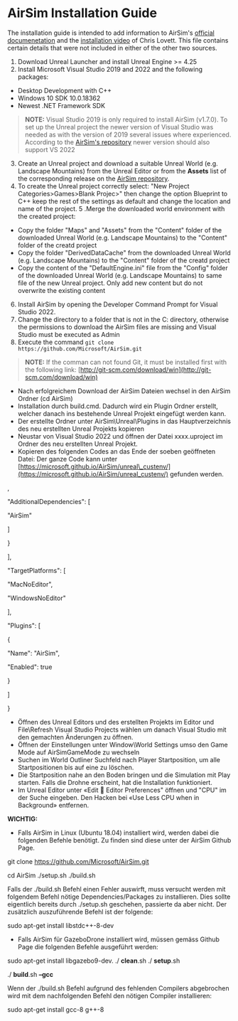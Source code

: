 # AirSim Installation Guide

The installation guide is intended to add information to AirSim's [official documenetation](https://microsoft.github.io/AirSim/build_windows/) and the [installation video](https://www.youtube.com/watch?v=1oY8Qu5maQQ&ab_channel=ChrisLovett) of Chris Lovett. This file contains certain details that were not included in either of the other two sources. 

1. Download Unreal Launcher and install Unreal Engine \>= 4.25
2. Install Microsoft Visual Studio 2019 and 2022 and the following packages:
  - Desktop Development with C++
  - Windows 10 SDK 10.0.18362
  - Newest .NET Framework SDK

> **NOTE:** Visual Studio 2019 is only required to install AirSim (v1.7.0). To set up the Unreal project the newer version of Visual Studio was needed as with the version of 2019 several issues where experienced. According to the [AirSim's repository](https://github.com/microsoft/AirSim) newer version should also support VS 2022


3. Create an Unreal project and download a suitable Unreal World (e.g. Landscape Mountains) from the Unreal Editor or from the **Assets** list of the corresponding release on the [AirSim repository](https://github.com/microsoft/AirSim/releases/tag/v1.8.1-windows).
4. To create the Unreal project correctly select: "New Project Categories>Games>Blank Projec>" then change the option Blueprint to C++ keep the rest of the settings as default and change the location and name of the project. 
5 .Merge the downloaded world environment with the created project: 
  - Copy the folder "Maps" and "Assets" from the "Content" folder of the downloaded Unreal World (e.g. Landscape Mountains) to the "Content" folder of the creatd project
  - Copy the folder "DerivedDataCache" from the downloaded Unreal World (e.g. Landscape Mountains) to the "Content" folder of the creatd project
  - Copy the content of the "DefaultEngine.ini" file from the "Config" folder of the downloaded Unreal World (e.g. Landscape Mountains) to same file of the new Unreal project. Only add new content but do not overwrite the existing content
6. Install AirSim by opening the Developer Command Prompt for Visual Studio 2022.
7. Change the directory to a folder that is not in the C: directory, otherwise the permissions to download the AirSim files are missing and Visual Studio must be executed as Admin
8. Execute the command `git clone https://github.com/Microsoft/AirSim.git`


> **NOTE:** If the comman can not found Git, it must be installed first with the following link: [http://git-scm.com/download/win](http://git-scm.com/download/win)





- Nach erfolgreichem Download der AirSim Dateien wechsel in den AirSim Ordner (cd AirSim)
- Installation durch build.cmd. Dadurch wird ein Plugin Ordner erstellt, welcher danach ins bestehende Unreal Projekt eingefügt werden kann.
- Der erstellte Ordner unter AirSim\Unreal\Plugins in das Hauptverzeichnis des neu erstellten Unreal Projekts kopieren
- Neustar von Visual Studio 2022 und öffnen der Datei xxxx.uproject im Ordner des neu erstellten Unreal Projekt.
- Kopieren des folgenden Codes an das Ende der soeben geöffneten Datei: Der ganze Code kann unter [https://microsoft.github.io/AirSim/unreal\_custenv/](https://microsoft.github.io/AirSim/unreal_custenv/) gefunden werden.

,

"AdditionalDependencies": [

"AirSim"

]

}

],

"TargetPlatforms": [

"MacNoEditor",

"WindowsNoEditor"

],

"Plugins": [

{

"Name": "AirSim",

"Enabled": true

}

]

}

- Öffnen des Unreal Editors und des erstellten Projekts im Editor und File\Refresh Visual Studio Projects wählen um danach Visual Studio mit den gemachten Änderungen zu öffnen.
- Öffnen der Einstellungen unter Window\World Settings umso den Game Mode auf AirSimGameMode zu wechseln
- Suchen im World Outliner Suchfeld nach Player Startposition, um alle Startpositionen bis auf eine zu löschen.
- Die Startposition nahe an den Boden bringen und die Simulation mit Play starten. Falls die Drohne erscheint, hat die Installation funktioniert.
- Im Unreal Editor unter «Edit  Editor Preferences" öffnen und "CPU" im der Suche eingeben. Den Hacken bei «Use Less CPU when in Background» entfernen.

**WICHTIG:**

- Falls AirSim in Linux (Ubuntu 18.04) installiert wird, werden dabei die folgenden Befehle benötigt. Zu finden sind diese unter der AirSim Github Page.

git clone https://github.com/Microsoft/AirSim.git

cd AirSim
 ./setup.sh
 ./build.sh

Falls der ./build.sh Befehl einen Fehler auswirft, muss versucht werden mit folgendem Befehl nötige Dependencies/Packages zu installieren. Dies sollte eigentlich bereits durch ./setup.sh geschehen, passierte da aber nicht. Der zusätzlich auszuführende Befehl ist der folgende:

sudo apt-get install libstdc++-8-dev

- Falls AirSim für GazeboDrone installiert wird, müssen gemäss Github Page die folgenden Befehle ausgeführt werden:

sudo apt-get install libgazebo9-dev.
 ./ **clean**.sh
./ **setup**.sh

./ **build**.sh **–gcc**

Wenn der ./build.sh Befehl aufgrund des fehlenden Compilers abgebrochen wird mit dem nachfolgenden Befehl den nötigen Compiler installieren:

sudo apt-get install gcc-8 g++-8